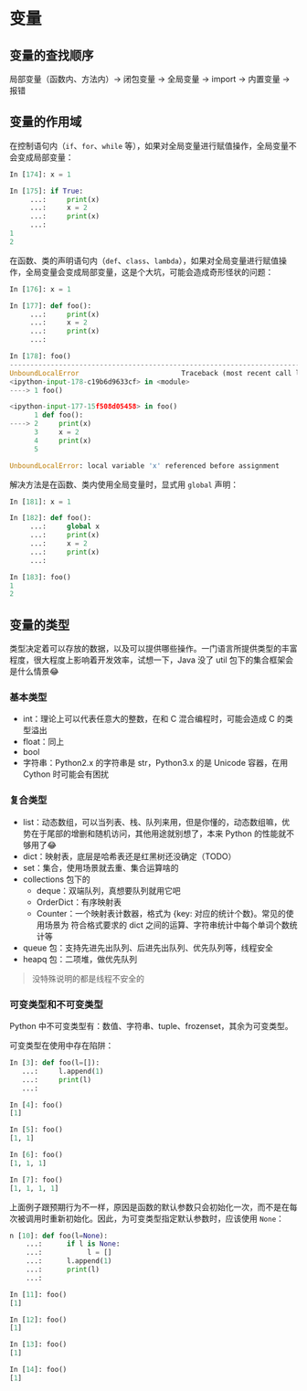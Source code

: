 # 变量

## 变量的查找顺序

局部变量（函数内、方法内）-> 闭包变量 -> 全局变量 -> import -> 内置变量 -> 报错

## 变量的作用域

在控制语句内（`if`、`for`、`while` 等），如果对全局变量进行赋值操作，全局变量不会变成局部变量：

```python
In [174]: x = 1

In [175]: if True:
     ...:     print(x)
     ...:     x = 2
     ...:     print(x)
     ...:
1
2
```

在函数、类的声明语句内（`def`、`class`、`lambda`），如果对全局变量进行赋值操作，全局变量会变成局部变量，这是个大坑，可能会造成奇形怪状的问题：

```python
In [176]: x = 1

In [177]: def foo():
     ...:     print(x)
     ...:     x = 2
     ...:     print(x)
     ...:

In [178]: foo()
---------------------------------------------------------------------------
UnboundLocalError                         Traceback (most recent call last)
<ipython-input-178-c19b6d9633cf> in <module>
----> 1 foo()

<ipython-input-177-15f508d05458> in foo()
      1 def foo():
----> 2     print(x)
      3     x = 2
      4     print(x)
      5

UnboundLocalError: local variable 'x' referenced before assignment
```

解决方法是在函数、类内使用全局变量时，显式用 `global` 声明：

```python
In [181]: x = 1

In [182]: def foo():
     ...:     global x
     ...:     print(x)
     ...:     x = 2
     ...:     print(x)
     ...:

In [183]: foo()
1
2
```

## 变量的类型

类型决定着可以存放的数据，以及可以提供哪些操作。一门语言所提供类型的丰富程度，很大程度上影响着开发效率，试想一下，Java 没了 util 包下的集合框架会是什么情景😂

### 基本类型

- int：理论上可以代表任意大的整数，在和 C 混合编程时，可能会造成 C 的类型溢出
- float：同上
- bool
- 字符串：Python2.x 的字符串是 str，Python3.x 的是 Unicode 容器，在用 Cython 时可能会有困扰

### 复合类型

- list：动态数组，可以当列表、栈、队列来用，但是你懂的，动态数组嘛，优势在于尾部的增删和随机访问，其他用途就别想了，本来 Python 的性能就不够用了😂
- dict：映射表，底层是哈希表还是红黑树还没确定（TODO）
- set：集合，使用场景就去重、集合运算啥的
- collections 包下的
    - deque：双端队列，真想要队列就用它吧
    - OrderDict：有序映射表
    - Counter：一个映射表计数器，格式为 {key: 对应的统计个数}。常见的使用场景为 符合格式要求的 dict 之间的运算、字符串统计中每个单词个数统计等
- queue 包：支持先进先出队列、后进先出队列、优先队列等，线程安全
- heapq 包：二项堆，做优先队列

> 没特殊说明的都是线程不安全的

### 可变类型和不可变类型

Python 中不可变类型有：数值、字符串、tuple、frozenset，其余为可变类型。

可变类型在使用中存在陷阱：

```python
In [3]: def foo(l=[]):
   ...:     l.append(1)
   ...:     print(l)
   ...:

In [4]: foo()
[1]

In [5]: foo()
[1, 1]

In [6]: foo()
[1, 1, 1]

In [7]: foo()
[1, 1, 1, 1]
```

上面例子跟预期行为不一样，原因是函数的默认参数只会初始化一次，而不是在每次被调用时重新初始化。因此，为可变类型指定默认参数时，应该使用 `None`：

```python
n [10]: def foo(l=None):
    ...:      if l is None:
    ...:           l = []
    ...:      l.append(1)
    ...:      print(l)
    ...:

In [11]: foo()
[1]

In [12]: foo()
[1]

In [13]: foo()
[1]

In [14]: foo()
[1]
```